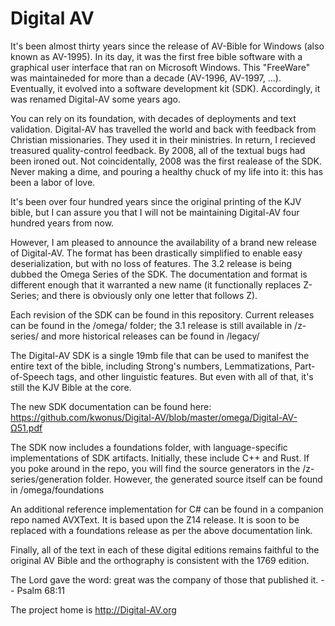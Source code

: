 # Digital AV

It's been almost thirty years since the release of AV-Bible for Windows (also known as AV-1995). In its day, it was the first free bible software with a graphical user interface that ran on Microsoft Windows. This "FreeWare" was maintaineded for more than a decade (AV-1996, AV-1997, ...). Eventually, it evolved into a software development kit (SDK). Accordingly, it was renamed Digital-AV some years ago.

You can rely on its foundation, with decades of deployments and text validation. Digital-AV has travelled the world and back with feedback from Christian missionaries. They used it in their ministries. In return, I recieved treasured quality-control feedback. By 2008, all of the textual bugs had been ironed out. Not coincidentally, 2008 was the first realease of the SDK. Never making a dime, and pouring a healthy chuck of my life into it: this has been a labor of love.

It's been over four hundred years since the original printing of the KJV bible, but I can assure you that I will not be maintaining Digital-AV four hundred years from now.

However, I am pleased to announce the availability of a brand new release of Digital-AV. The format has been drastically simplified to enable easy deserialization, but with no loss of features. The 3.2 release is being dubbed the Omega Series of the SDK.  The documentation and format is different enough that it warranted a new name (it functionally replaces Z-Series; and there is obviously only one letter that follows Z).

Each revision of the SDK can be found in this repository. Current releases can be found in the /omega/ folder; the 3.1 release is still available in /z-series/ and more historical releases can be found in /legacy/

The Digital-AV SDK is a single 19mb file that can be used to manifest the entire text of the bible, including Strong's numbers, Lemmatizations, Part-of-Speech tags, and other linguistic features. But even with all of that, it's still the KJV Bible at the core.

The new SDK documentation can be found here:
https://github.com/kwonus/Digital-AV/blob/master/omega/Digital-AV-Ω51.pdf

The SDK now includes a foundations folder, with language-specific implementations of SDK artifacts. Initially, these include C++ and Rust. If you poke around in the repo, you will find the source generators in the /z-series/generation folder. However, the generated source itself can be found in /omega/foundations

An additional reference implementation for C# can be found in a companion repo named AVXText. It is based upon the Z14 release. It is soon to be replaced with a foundations release as per the above documentation link.

Finally, all of the text in each of these digital editions remains faithful to the original AV Bible and the orthography is consistent with the 1769 edition.

The Lord gave the word: great was the company of those that published it. -- Psalm 68:11

The project home is http://Digital-AV.org
